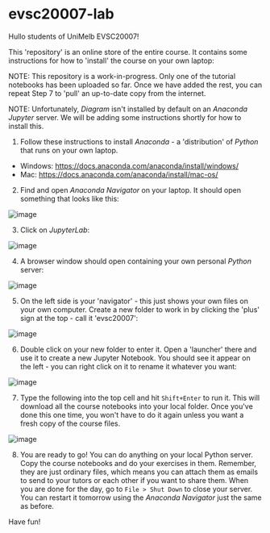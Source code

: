 # evsc20007-lab

Hullo students of UniMelb EVSC20007!

This 'repository' is an online store of the entire course. It contains some instructions for how to 'install' the course on your own laptop:

NOTE: This repository is a work-in-progress. Only one of the tutorial notebooks has been uploaded so far. Once we have added the rest, you can repeat Step 7 to 'pull' an up-to-date copy from the internet.

NOTE: Unfortunately, *Diagram* isn't installed by default on an *Anaconda* *Jupyter* server. We will be adding some instructions shortly for how to install this.

1. Follow these instructions to install *Anaconda* - a 'distribution' of *Python* that runs on your own laptop.
  - Windows: https://docs.anaconda.com/anaconda/install/windows/
  - Mac: https://docs.anaconda.com/anaconda/install/mac-os/
2. Find and open *Anaconda Navigator* on your laptop. It should open something that looks like this:

![image](https://user-images.githubusercontent.com/11673079/128282048-0a2d6e3c-9ffc-41f4-a168-2f908d028c2c.png)

3. Click on *JupyterLab*:

![image](https://user-images.githubusercontent.com/11673079/128282240-f3a4c0e3-fa3f-4750-b980-0b3424ebec4c.png)

4. A browser window should open containing your own personal *Python* server:

![image](https://user-images.githubusercontent.com/11673079/128282437-9f0f3ded-9041-4f8b-b007-a89ac066fefd.png)

5. On the left side is your 'navigator' - this just shows your own files on your own computer. Create a new folder to work in by clicking the 'plus' sign at the top - call it 'evsc20007':

![image](https://user-images.githubusercontent.com/11673079/128282530-8e6ba6af-f00f-4502-b5ba-5fe2172199a6.png)

6. Double click on your new folder to enter it. Open a 'launcher' there and use it to create a new Jupyter Notebook. You should see it appear on the left - you can right click on it to rename it whatever you want:

![image](https://user-images.githubusercontent.com/11673079/128282727-aefcc4d5-96fe-4fa1-9921-e655ee5daeb7.png)

7. Type the following into the top cell and hit `Shift+Enter` to run it. This will download all the course notebooks into your local folder. Once you've done this one time, you won't have to do it again unless you want a fresh copy of the course files.

![image](https://user-images.githubusercontent.com/11673079/128283893-9220d9d3-efc4-458f-81c8-042053426935.png)

8. You are ready to go! You can do anything on your local Python server. Copy the course notebooks and do your exercises in them. Remember, they are just ordinary files, which means you can attach them as emails to send to your tutors or each other if you want to share them. When you are done for the day, go to `File > Shut Down` to close your server. You can restart it tomorrow using the *Anaconda Navigator* just the same as before.

Have fun!
